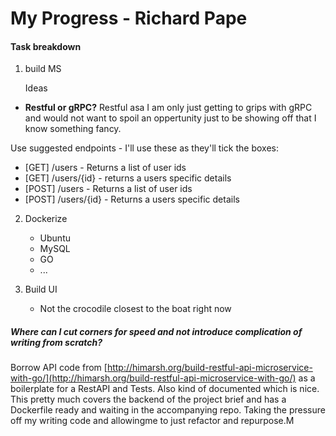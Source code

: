 # My Progress - Richard Pape

#### Task breakdown

1. build MS

    Ideas
 - **Restful or gRPC?** Restful asa I am only just getting to grips with gRPC and would not want to spoil an oppertunity just to be showing off that I know something fancy.

 Use suggested endpoints - I'll use these as they'll tick the boxes:

 - [GET] /users - Returns a list of user ids
 - [GET] /users/{id} - returns a users specific details
 - [POST] /users - Returns a list of user ids
 - [POST] /users/{id} - Returns a users specific details

2. Dockerize

    - Ubuntu
    - MySQL
    - GO
    - ...

3. Build UI

    - Not the crocodile closest to the boat right now


##### Where can I cut corners for speed and not introduce complication of writing from scratch?

Borrow API code from [http://himarsh.org/build-restful-api-microservice-with-go/](http://himarsh.org/build-restful-api-microservice-with-go/) as a boilerplate for a RestAPI and Tests. Also kind of documented which is nice. This pretty much covers the backend of the project brief and has a Dockerfile ready and waiting in the accompanying repo. Taking the pressure off my writing code and allowingme to just refactor and repurpose.M
